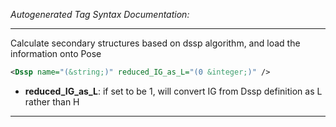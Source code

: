 _Autogenerated Tag Syntax Documentation:_

---
Calculate secondary structures based on dssp algorithm, and load the information onto Pose

```xml
<Dssp name="(&string;)" reduced_IG_as_L="(0 &integer;)" />
```

-   **reduced_IG_as_L**: if set to be 1, will convert IG from Dssp definition as L rather than H

---
